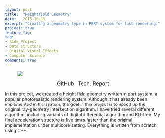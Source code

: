 ```yaml
---
layout: post
title:  "Heightfield Geometry"
date:   2015-10-03
excerpt: "Creating a geometry type in PBRT system for fast rendering."
project: true
feature_fig:
tag:
- Side Project
- Data structure
- Digital Visual Effects
- Computer Science
comments: true
---
```


<figure>
	<img src="{{site.url}}/assets/img/Height/height.jpg">
</figure>

<center>
	<a href="https://github.com/momohuang/Heightfield" target="_blank" class="btn">
		<span style="font-size: 120%;">
		GitHub
		</span>
	</a>
	&nbsp;
	<a href="{{site.url}}/assets/img/Height/height_report.pdf" target="_blank" class="btn">
		<span style="font-size: 120%;">
		Tech. Report
		</span>
	</a>
</center>

<p>In this project, we created a height field geometry written in <a href="http://www.pbrt.org" target="_blank">pbrt system</a>, a popular photorealistic rendering system. Although it has already been implemented in the system, the goal in this project is to speed up the original ray-geometry intersection algorithm. I have tried several different algorithm, including variants of digital differential algorithm and KD-tree. My final acceleration structure is five times faster than the original implementation under multicore setting. Everything is written from scratch using C++.</p>
